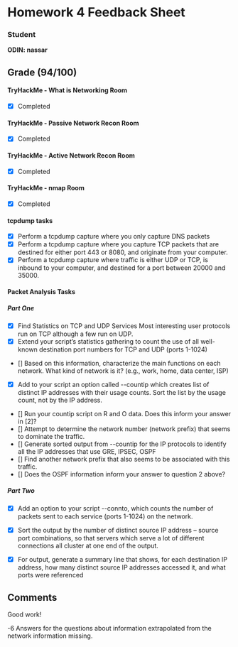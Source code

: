 # Homework 4 Feedback Sheet

### Student

**ODIN: nassar**

## Grade (94/100)

#### TryHackMe - What is Networking Room
- [x] Completed

#### TryHackMe - Passive Network Recon Room
- [x] Completed

#### TryHackMe - Active Network Recon Room
- [x] Completed

#### TryHackMe - nmap Room
- [x] Completed

#### tcpdump tasks
- [x] Perform a tcpdump capture where you only capture DNS packets
- [x] Perform a tcpdump capture where you capture TCP packets that are destined for either port 443 or 8080, and originate from your computer.
- [x] Perform a tcpdump capture where traffic is either UDP or TCP, is inbound to your computer, and destined for a port between 20000 and 35000.

#### Packet Analysis Tasks
##### Part One
- [x] Find Statistics on TCP and UDP Services Most interesting user protocols run on TCP although a few run on UDP.
- [x] Extend your script’s statistics gathering to count the use of all well-known destination port numbers for TCP and UDP (ports 1-1024)
- [] Based on this information, characterize the main functions on each network. What kind of network is it? (e.g., work, home, data center, ISP)
- [x] Add to your script an option called --countip which creates list of distinct IP addresses with their usage counts. Sort the list by the usage count, not by the IP address.
- [] Run your countip script on R and O data. Does this inform your answer in [2]?
- [] Attempt to determine the network number (network prefix) that seems to dominate the traffic.
- [] Generate sorted output from --countip for the IP protocols to identify all the IP addresses that use GRE, IPSEC, OSPF
- [] Find another network prefix that also seems to be associated with this traffic.
- [] Does the OSPF information inform your answer to question 2 above?
##### Part Two
- [x] Add an option to your script --connto, which counts the number of packets sent to each service (ports 1-1024) on the network.
- [x] Sort the output by the number of distinct source IP address – source port combinations, so that servers which serve a lot of different connections all cluster at one end of the output.
- [x] For output, generate a summary line that shows, for each destination IP address, how many distinct source IP addresses accessed it, and what ports were referenced


## Comments
Good work!

-6 Answers for the questions about information extrapolated from the network information missing.